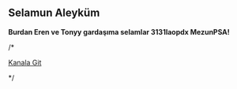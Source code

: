 ## Selamun Aleyküm

**Burdan Eren ve Tonyy gardaşıma selamlar 3131laopdx MezunPSA!**  

/*
  
  [Kanala Git]([https://youtube.com/c/EmirhanSarac](https://www.youtube.com/@pantheria1980)https://www.youtube.com/@pantheria1980])
  
*/

